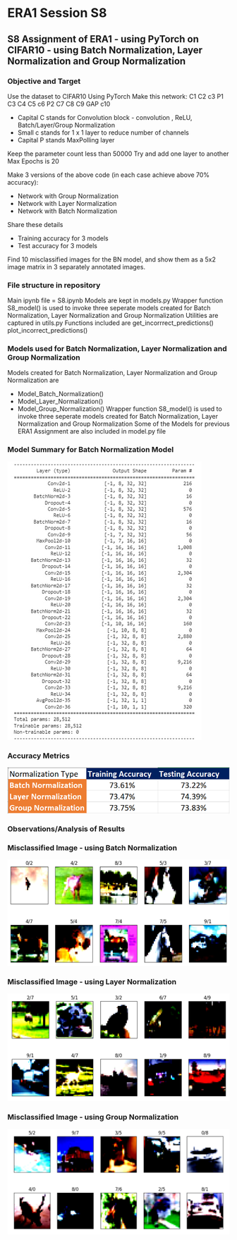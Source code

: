 # ERA1 Session S8
## S8 Assignment of ERA1 - using PyTorch on CIFAR10 - using Batch Normalization, Layer Normalization and Group Normalization

### Objective and Target

Use the dataset to CIFAR10
Using PyTorch Make this network:
C1 C2 c3 P1 C3 C4 C5 c6 P2 C7 C8 C9 GAP c10  
  - Capital C stands for Convolution block - convolution , ReLU, Batch/Layer/Group Normalization
  - Small c stands for 1 x 1 layer to reduce number of channels
  - Capital P stands MaxPolling layer

Keep the parameter count less than 50000
Try and add one layer to another
Max Epochs is 20

Make 3 versions of the above code (in each case achieve above 70% accuracy):
  - Network with Group Normalization
  - Network with Layer Normalization
  - Network with Batch Normalization
    
Share these details
  - Training accuracy for 3 models
  - Test accuracy for 3 models
    
Find 10 misclassified images for the BN model, and show them as a 5x2 image matrix in 3 separately annotated images. 

### File structure in repository

Main ipynb file = S8.ipynb
Models are kept in models.py
     Wrapper function S8_model() is used to invoke three seperate models created for Batch Normalization, Layer Normalization and Group Normalization
Utilities are captured in utils.py
    Functions included are
      get_incorrrect_predictions()
      plot_incorrect_predictions()
     

### Models used for Batch Normalization, Layer Normalization and Group Normalization

Models created for Batch Normalization, Layer Normalization and Group Normalization are
  - Model_Batch_Normalization()
  - Model_Layer_Normalization()
  - Model_Group_Normalization()
Wrapper function S8_model() is used to invoke three seperate models created for Batch Normalization, Layer Normalization and Group Normalization
Some of the Models for previous ERA1 Assignment are also included in model.py file
   

### Model Summary for Batch Normalization Model

![image](https://github.com/paulsamir2010/ERA1_S8/blob/main/Model_Summary_BN.jpg)

### Accuracy Metrics

![image](https://github.com/paulsamir2010/ERA1_S8/blob/main/Accuracy_Metrics.png)

### Observations/Analysis of Results

### Misclassified Image - using Batch Normalization

![image](https://github.com/paulsamir2010/ERA1_S8/blob/main/MisclassifiedBN.png)

### Misclassified Image - using Layer Normalization

![image](https://github.com/paulsamir2010/ERA1_S8/blob/main/MisclassifiedLN.png)

### Misclassified Image - using Group Normalization

![image](https://github.com/paulsamir2010/ERA1_S8/blob/main/MisclassifiedGN.png)

